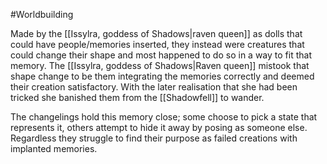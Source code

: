 #Worldbuilding 


Made by the [[Issylra, goddess of Shadows|raven queen]] as dolls that could have people/memories inserted, they instead were creatures that could change their shape and most happened to do so in a way to fit that memory. The [[Issylra, goddess of Shadows|Raven queen]] mistook that shape change to be them integrating the memories correctly and deemed their creation satisfactory. With the later realisation that she had been tricked she banished them from the [[Shadowfell]] to wander.

  

The changelings hold this memory close; some choose to pick a state that represents it, others attempt to hide it away by posing as someone else. Regardless they struggle to find their purpose as failed creations with implanted memories.

